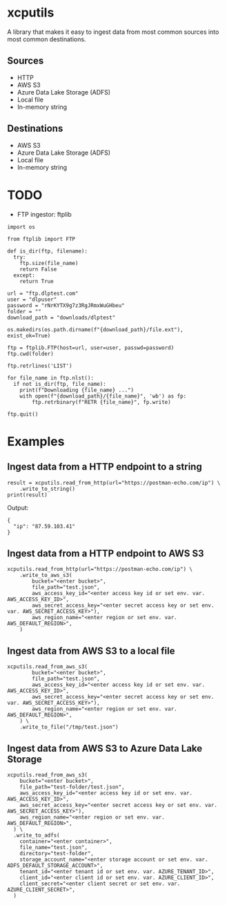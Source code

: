 # xcputils
A library that makes it easy to ingest data from most common sources into most common destinations.

## Sources
- HTTP
- AWS S3
- Azure Data Lake Storage (ADFS)
- Local file
- In-memory string

## Destinations
- AWS S3
- Azure Data Lake Storage (ADFS)
- Local file
- In-memory string

# TODO
- FTP ingestor: ftplib
```
import os

from ftplib import FTP

def is_dir(ftp, filename):
  try:
    ftp.size(file_name)
    return False
  except:
    return True

url = "ftp.dlptest.com"
user = "dlpuser"
password = "rNrKYTX9g7z3RgJRmxWuGHbeu"
folder = ""
download_path = "downloads/dlptest"

os.makedirs(os.path.dirname(f"{download_path}/file.ext"), exist_ok=True)

ftp = ftplib.FTP(host=url, user=user, passwd=password)
ftp.cwd(folder)

ftp.retrlines('LIST')

for file_name in ftp.nlst():
  if not is_dir(ftp, file_name):
    print(f"Downloading {file_name} ...")
    with open(f"{download_path}/{file_name}", 'wb') as fp:
        ftp.retrbinary(f"RETR {file_name}", fp.write)

ftp.quit()
```

# Examples

## Ingest data from a HTTP endpoint to a string
```
result = xcputils.read_from_http(url="https://postman-echo.com/ip") \
    .write_to_string()
print(result)
```
Output:
```
{
  "ip": "87.59.103.41"
} 
```
## Ingest data from a HTTP endpoint to AWS S3
```
xcputils.read_from_http(url="https://postman-echo.com/ip") \
    .write_to_aws_s3(
        bucket="<enter bucket>",
        file_path="test.json",
        aws_access_key_id="<enter access key id or set env. var. AWS_ACCESS_KEY_ID>",
        aws_secret_access_key="<enter secret access key or set env. var. AWS_SECRET_ACCESS_KEY>"),
        aws_region_name="<enter region or set env. var. AWS_DEFAULT_REGION>",
    )
```
## Ingest data from AWS S3 to a local file
```
xcputils.read_from_aws_s3(
        bucket="<enter bucket>",
        file_path="test.json",
        aws_access_key_id="<enter access key id or set env. var. AWS_ACCESS_KEY_ID>",
        aws_secret_access_key="<enter secret access key or set env. var. AWS_SECRET_ACCESS_KEY>"),
        aws_region_name="<enter region or set env. var. AWS_DEFAULT_REGION>",
    ) \
    .write_to_file("/tmp/test.json")
```
## Ingest data from AWS S3 to Azure Data Lake Storage
```
xcputils.read_from_aws_s3(
    bucket="<enter bucket>",
    file_path="test-folder/test.json",
    aws_access_key_id="<enter access key id or set env. var. AWS_ACCESS_KEY_ID>",
    aws_secret_access_key="<enter secret access key or set env. var. AWS_SECRET_ACCESS_KEY>"),
    aws_region_name="<enter region or set env. var. AWS_DEFAULT_REGION>",
  ) \
  .write_to_adfs(
    container="<enter container>",
    file_name="test.json",
    directory="test-folder",
    storage_account_name="<enter storage account or set env. var. ADFS_DEFAULT_STORAGE_ACCOUNT>",
    tenant_id="<enter tenant id or set env. var. AZURE_TENANT_ID>",
    client_id="<enter client id or set env. var. AZURE_CLIENT_ID>",
    client_secret="<enter client secret or set env. var. AZURE_CLIENT_SECRET>",
  )
```